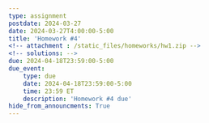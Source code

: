 ```yaml
---
type: assignment
postdate: 2024-03-27
date: 2024-03-27T4:00:00-5:00
title: 'Homework #4'
<!-- attachment : /static_files/homeworks/hw1.zip -->
<!-- solutions: -->
due: 2024-04-18T23:59:00-5:00
due_event:
    type: due
    date: 2024-04-18T23:59:00-5:00
    time: 23:59 ET
    description: 'Homework #4 due'
hide_from_announcments: True
---
```

